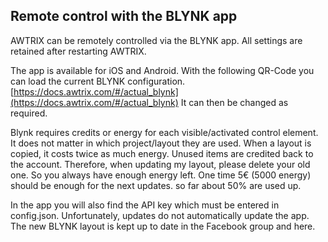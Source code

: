 ## **Remote control with the BLYNK app**

AWTRIX can be remotely controlled via the BLYNK app. All settings are retained after restarting AWTRIX.

The app is available for iOS and Android. 
With the following QR-Code you can load the current BLYNK configuration. [https://docs.awtrix.com/#/actual_blynk](https://docs.awtrix.com/#/actual_blynk)
It can then be changed as required.

Blynk requires credits or energy for each visible/activated control element. It does not matter in which project/layout they are used. When a layout is copied, it costs twice as much energy. Unused items are credited back to the account. Therefore, when updating my layout, please delete your old one. So you always have enough energy left. One time 5€ (5000 energy) should be enough for the next updates. so far about 50% are used up.

In the app you will also find the API key which must be entered in config.json.
Unfortunately, updates do not automatically update the app. The new BLYNK layout is kept up to date in the Facebook group and here.
